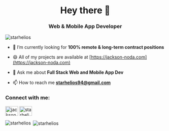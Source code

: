 <h1 align="center">Hey there 👋</h1>
<h3 align="center">Web & Mobile App Developer</h3>

<p align="left"> <img src="https://komarev.com/ghpvc/?username=starhelios" alt="starhelios" /> </p>

- 🌱 I’m currently looking for **100% remote & long-term contract positions**

- 😄 All of my projects are available at [https://jackson-noda.com](https://jackson-noda.com)

- 💬 Ask me about **Full Stack Web and Mobile App Dev**

- 📫 How to reach me **starhelios94@gmail.com**

<p align="left">
<h3 align="left">Connect with me:</h3>
<a href="https://jackson-noda.com" target="blank"><img align="center" src="https://cdn.jsdelivr.net/npm/simple-icons@3.0.1/icons/dev-dot-to.svg" alt="jackson" height="30" width="40" /></a>
<a href="https://www.linkedin.com/in/jackson-noda-5b0a9a1a4" target="blank"><img align="center" src="https://cdn.jsdelivr.net/npm/simple-icons@3.0.1/icons/linkedin.svg" alt="starhelios" height="30" width="40" /></a>
</p>

<p><img align="left" src="https://github-readme-stats.vercel.app/api/top-langs/?username=starhelios&layout=compact" alt="starhelios" /></p>

<p>&nbsp;<img align="center" src="https://github-readme-stats.vercel.app/api?username=starhelios&show_icons=true&theme=dracula" alt="starhelios" /></p>